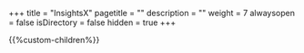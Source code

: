 +++
title = "InsightsX"
pagetitle = ""
description = ""
weight = 7
alwaysopen = false
isDirectory = false
hidden = true
+++

{{%custom-children%}}

